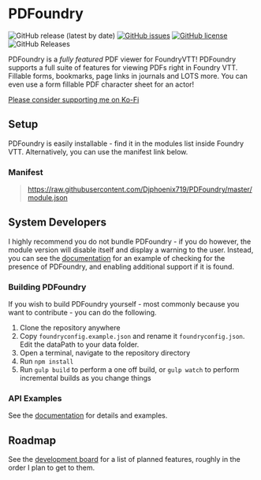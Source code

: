 # PDFoundry

![GitHub release (latest by date)](https://img.shields.io/github/v/release/DJPhoenix719/PDFoundry)
[![GitHub issues](https://img.shields.io/github/issues/Djphoenix719/PDFoundry)](https://github.com/Djphoenix719/PDFoundry/issues)
[![GitHub license](https://img.shields.io/github/license/Djphoenix719/PDFoundry)](https://github.com/Djphoenix719/PDFoundry/blob/master/LICENSE)
![GitHub Releases](https://img.shields.io/github/downloads/Djphoenix719/PDFoundry/latest/total)

PDFoundry is a *fully featured* PDF viewer for FoundryVTT!  PDFoundry supports a full suite of features for viewing PDFs right in Foundry VTT. Fillable forms, bookmarks, page links in journals and LOTS more. You can even use a form fillable PDF character sheet for an actor!

[Please consider supporting me on Ko-Fi](https://ko-fi.com/djsmods)

## Setup
PDFoundry is easily installable - find it in the modules list inside Foundry VTT. Alternatively, you can use the manifest link below.

### Manifest
> https://raw.githubusercontent.com/Djphoenix719/PDFoundry/master/module.json


## System Developers
I highly recommend you do not bundle PDFoundry - if you do however, the module version will disable itself and display a warning to the user. Instead, you can see the [documentation](https://djphoenix719.github.io/PDFoundry/index.html) for an example of checking for the presence of PDFoundry, and enabling additional support if it is found.

### Building PDFoundry
If you wish to build PDFoundry yourself - most commonly because you want to contribute - you can do the following.

1. Clone the repository anywhere
2. Copy `foundryconfig.example.json` and rename it `foundryconfig.json`. Edit the dataPath to your data folder.
2. Open a terminal, navigate to the repository directory
3. Run `npm install`
4. Run `gulp build` to perform a one off build, or `gulp watch` to perform incremental builds as you change things

### API Examples

See the [documentation](https://djphoenix719.github.io/PDFoundry/index.html) for details and examples.

## Roadmap
See the [development board](https://github.com/Djphoenix719/PDFoundry/projects/1#column-9772243) for a list of planned features, roughly in the order I plan to get to them.
